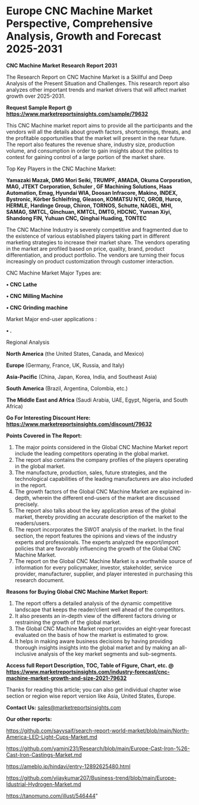 # Europe CNC Machine Market Perspective, Comprehensive Analysis, Growth and Forecast 2025-2031

<strong>CNC Machine Market Research Report 2031</strong>

The Research Report on CNC Machine Market is a Skillful and Deep Analysis of the Present Situation and Challenges. This research report also analyzes other important trends and market drivers that will affect market growth over 2025-2031.

<strong>Request Sample Report @ <a href=https://www.marketreportsinsights.com/sample/79632>https://www.marketreportsinsights.com/sample/79632</a></strong>

This CNC Machine market report aims to provide all the participants and the vendors will all the details about growth factors, shortcomings, threats, and the profitable opportunities that the market will present in the near future. The report also features the revenue share, industry size, production volume, and consumption in order to gain insights about the politics to contest for gaining control of a large portion of the market share.

Top Key Players in the CNC Machine Market:

<strong>Yamazaki Mazak, DMG Mori Seiki, TRUMPF, AMADA, Okuma Corporation, MAG, JTEKT Corporation, Schuler , GF Machining Solutions, Haas Automation, Emag, Hyundai WIA, Doosan Infracore, Makino, INDEX, Bystronic, Körber Schleifring, Gleason, KOMATSU NTC, GROB, Hurco, HERMLE, Hardinge Group, Chiron, TORNOS, Schutte, NAGEL, MHI, SAMAG, SMTCL, Qinchuan, KMTCL, DMTG, HDCNC, Yunnan Xiyi, Shandong FIN, Yuhuan CNC, Qinghai Huading, TONTEC</strong>

The CNC Machine Industry is severely competitive and fragmented due to the existence of various established players taking part in different marketing strategies to increase their market share. The vendors operating in the market are profiled based on price, quality, brand, product differentiation, and product portfolio. The vendors are turning their focus increasingly on product customization through customer interaction.

CNC Machine Market Major Types are:

<strong>• CNC Lathe

• CNC Milling Machine

• CNC Grinding machine</strong>

Market Major end-user applications :

<strong>• .</strong>

Regional Analysis

</u><strong><b>North America</b></strong> (the United States, Canada, and Mexico)

<strong><b>Europe </b></strong>(Germany, France, UK, Russia, and Italy)

<strong><b>Asia-Pacific</b></strong> (China, Japan, Korea, India, and Southeast Asia)

<strong><b>South America</b></strong> (Brazil, Argentina, Colombia, etc.)

<strong><b>The Middle East and Africa</b></strong> (Saudi Arabia, UAE, Egypt, Nigeria, and South Africa)

<strong>Go For Interesting Discount Here: <a href=https://www.marketreportsinsights.com/discount/79632>https://www.marketreportsinsights.com/discount/79632</a></strong>

<strong>Points Covered in The Report:</strong>
<ol>
  <li>The major points considered in the Global CNC Machine Market report include the leading competitors operating in the global market.</li>
  <li>The report also contains the company profiles of the players operating in the global market.</li>
  <li>The manufacture, production, sales, future strategies, and the technological capabilities of the leading manufacturers are also included in the report.</li>
  <li>The growth factors of the Global CNC Machine Market are explained in-depth, wherein the different end-users of the market are discussed precisely.</li>
  <li>The report also talks about the key application areas of the global market, thereby providing an accurate description of the market to the readers/users.</li>
  <li>The report incorporates the SWOT analysis of the market. In the final section, the report features the opinions and views of the industry experts and professionals. The experts analyzed the export/import policies that are favorably influencing the growth of the Global CNC Machine Market.</li>
  <li>The report on the Global CNC Machine Market is a worthwhile source of information for every policymaker, investor, stakeholder, service provider, manufacturer, supplier, and player interested in purchasing this research document.</li>
</ol>
<strong>Reasons for Buying Global CNC Machine Market Report:</strong>

<ol>
  <li>The report offers a detailed analysis of the dynamic competitive landscape that keeps the reader/client well ahead of the competitors.</li>
  <li>It also presents an in-depth view of the different factors driving or restraining the growth of the global market.</li>
  <li>The Global CNC Machine Market report provides an eight-year forecast evaluated on the basis of how the market is estimated to grow.</li>
  <li>It helps in making aware business decisions by having providing thorough insights insights into the global market and by making an all-inclusive analysis of the key market segments and sub-segments.</li>
</ol>
<strong>Access full Report Description, TOC, Table of Figure, Chart, etc. @ <a href=https://www.marketreportsinsights.com/industry-forecast/cnc-machine-market-growth-and-size-2021-79632>https://www.marketreportsinsights.com/industry-forecast/cnc-machine-market-growth-and-size-2021-79632</a></strong>


Thanks for reading this article; you can also get individual chapter wise section or region wise report version like Asia, United States, Europe.

<strong>Contact Us:</strong>
sales@marketreportsinsights.com

<strong>Our other reports:</strong>

<a href=https://github.com/sayysaif/search-report-world-market/blob/main/North-America-LED-Light-Cups-Market.md>https://github.com/sayysaif/search-report-world-market/blob/main/North-America-LED-Light-Cups-Market.md</a>

<a href=https://github.com/yamini231/Research/blob/main/Europe-Cast-Iron-%26-Cast-Iron-Castings-Market.md>https://github.com/yamini231/Research/blob/main/Europe-Cast-Iron-%26-Cast-Iron-Castings-Market.md</a>

<a href=https://ameblo.jp/hindavi/entry-12892625480.html>https://ameblo.jp/hindavi/entry-12892625480.html</a>

<a href=https://github.com/vijaykumar207/Business-trend/blob/main/Europe-Idustrial-Hydrogen-Market.md>https://github.com/vijaykumar207/Business-trend/blob/main/Europe-Idustrial-Hydrogen-Market.md</a>

<a href=https://tanomuno.com/illust/546444>https://tanomuno.com/illust/546444</a>"
